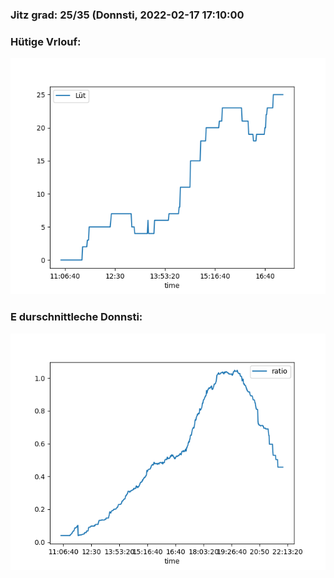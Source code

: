 ### Jitz grad: 25/35 (Donnsti, 2022-02-17 17:10:00

### Hütige Vrlouf:
![Graph](Today.png)

### E durschnittleche Donnsti:
![Graph](Donnsti.png)